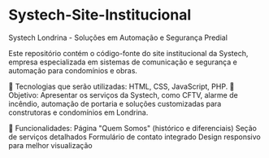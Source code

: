 # Systech-Site-Institucional

Systech Londrina - Soluções em Automação e Segurança Predial

Este repositório contém o código-fonte do site institucional da Systech, empresa especializada em sistemas de comunicação e segurança e automação para condomínios e obras.

🔹 Tecnologias que serão utilizadas: HTML, CSS, JavaScript, PHP.
🔹 Objetivo: Apresentar os serviços da Systech, como CFTV, alarme de incêndio, automação de portaria e soluções customizadas para construtoras e condomínios em Londrina.

🔹 Funcionalidades:
Página "Quem Somos" (histórico e diferenciais)
Seção de serviços detalhados
Formulário de contato integrado
Design responsivo para melhor visualização

